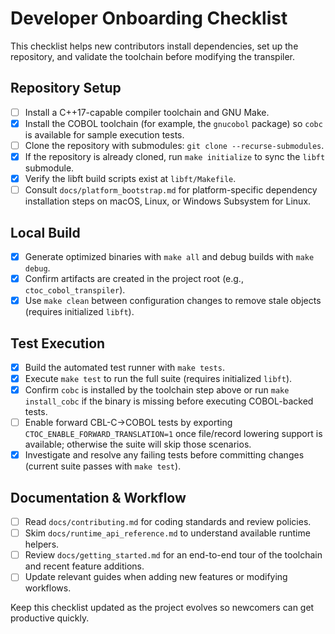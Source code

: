 # Developer Onboarding Checklist

This checklist helps new contributors install dependencies, set up the repository, and validate the toolchain before modifying the transpiler.

## Repository Setup
- [ ] Install a C++17-capable compiler toolchain and GNU Make.
- [x] Install the COBOL toolchain (for example, the `gnucobol` package) so `cobc` is available for sample execution tests.
- [ ] Clone the repository with submodules: `git clone --recurse-submodules`.
- [x] If the repository is already cloned, run `make initialize` to sync the `libft` submodule.
- [x] Verify the libft build scripts exist at `libft/Makefile`.
- [ ] Consult `docs/platform_bootstrap.md` for platform-specific dependency installation steps on macOS, Linux, or Windows Subsystem for Linux.

## Local Build
- [x] Generate optimized binaries with `make all` and debug builds with `make debug`.
- [x] Confirm artifacts are created in the project root (e.g., `ctoc_cobol_transpiler`).
- [x] Use `make clean` between configuration changes to remove stale objects (requires initialized `libft`).

## Test Execution
- [x] Build the automated test runner with `make tests`.
- [x] Execute `make test` to run the full suite (requires initialized `libft`).
- [x] Confirm `cobc` is installed by the toolchain step above or run `make install_cobc` if the binary is missing before executing COBOL-backed tests.
- [ ] Enable forward CBL-C→COBOL tests by exporting `CTOC_ENABLE_FORWARD_TRANSLATION=1` once file/record lowering support is available; otherwise the suite will skip those scenarios.
- [x] Investigate and resolve any failing tests before committing changes (current suite passes with `make test`).

## Documentation & Workflow
- [ ] Read `docs/contributing.md` for coding standards and review policies.
- [ ] Skim `docs/runtime_api_reference.md` to understand available runtime helpers.
- [ ] Review `docs/getting_started.md` for an end-to-end tour of the toolchain and recent feature additions.
- [ ] Update relevant guides when adding new features or modifying workflows.

Keep this checklist updated as the project evolves so newcomers can get productive quickly.
